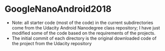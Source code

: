 # GoogleNanoAndroid2018
- Note: all starter code (most of the code) in the current subdirectories come from the Udacity Android Nanodegree class repository; I have just modified some of the code based on the requirements of the projects.
- The initial commit of each directory is the original downloaded code of the project from the Udacity repository
